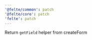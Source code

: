 ```yaml
---
'@felte/common': patch
'@felte/core': patch
'felte': patch
---
```


Return `getField` helper from createForm
